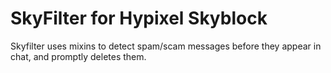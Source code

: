 # SkyFilter for Hypixel Skyblock
Skyfilter uses mixins to detect spam/scam messages before they appear in chat, and promptly deletes them.

